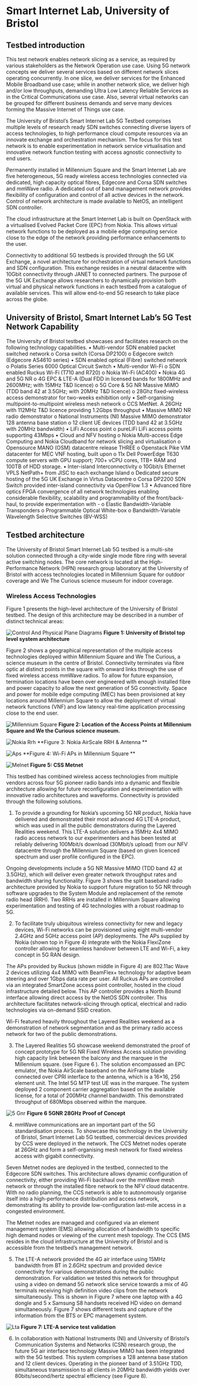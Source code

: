 <!-- TITLE: Bristol Smart City -->
<!-- SUBTITLE: A quick summary of Bristol Smart City -->

# Smart Internet Lab, University of Bristol
## Testbed introduction
This test network enables network slicing as a service, as required by various stakeholders as the Network Operation use case. Using 5G network concepts we deliver several services based on different network slices operating concurrently. In one slice, we deliver services for the Enhanced Mobile Broadband use case; while in another network slice, we deliver high and/or low throughputs, demanding Ultra Low Latency Reliable Services as in the Critical Communications use case. Also, several virtual networks can be grouped for different business demands and serve many devices forming the Massive Internet of Things use case.

The University of Bristol’s Smart Internet Lab 5G Testbed comprises multiple levels of research ready SDN switches connecting diverse layers of access technologies, to high performance cloud compute resources via an innovate exchange and orchestration mechanism. The focus for this test network is to enable experimentation in network service virtualisation and innovative network function testing with access agnostic connectivity to end users.

Permanently installed in Millennium Square and the Smart Internet Lab are five heterogeneous, 5G ready wireless access technologies connected via dedicated, high capacity optical fibres, Edgecore and Corsa SDN switches and mmWave radio. A dedicated out of band management network provides flexibility of configuration and control of all active devices in the network. Control of network architecture is made available to NetOS, an intelligent SDN controller.

The cloud infrastructure at the Smart Internet Lab is built on OpenStack with a virtualised Evolved Packet Core (EPC) from Nokia. This allows virtual network functions to be deployed as a mobile edge computing service close to the edge of the network providing performance enhancements to the user.

Connectivity to additional 5G testbeds is provided through the 5G UK Exchange, a novel architecture for orchestration of virtual network functions and SDN configuration. This exchange resides in a neutral datacentre with 10Gbit connectivity through JANET to connected partners. The purpose of the 5G UK Exchange allows researchers to dynamically provision both virtual and physical network functions in each testbed from a catalogue of available services. This will allow end-to-end 5G research to take place across the globe.

## 	University of Bristol, Smart Internet Lab’s 5G Test Network Capability
The University of Bristol testbed showcases and facilitates research on the following technology capabilities.
•	Multi-vendor SDN enabled packet switched network
	o	Corsa switch (Corsa DP2100)
	o	Edgecore switch (Edgecore AS4610 series) 
•	SDN enabled optical (Fibre) switched network
	o	Polatis Series 6000 Optical Circuit Switch
•	Multi-vendor Wi-Fi
	o	SDN enabled Ruckus Wi-Fi (T710 and R720)
	o	Nokia Wi-Fi (AC400)
•	Nokia 4G and 5G NR
	o	4G EPC & LTE-A (Dual FDD in licensed bands for 1800MHz and 2600MHz; with 15MHz T&D licence)
	o	5G Core & 5G NR Massive MiMO (TDD band 42 at 3.5GHz; with 20MHz T&D licence) 
	o	28Ghz fixed-wireless access demonstrator for two-weeks exhibition only
•	Self-organising multipoint-to-multipoint wireless mesh network 
	o	CCS MetNet. A 26GHz with 112MHz T&D licence providing 1.2Gbps throughput
•	Massive MIMO NR radio demonstrator
	o	National Instruments (NI) Massive MIMO demonstrator 128 antenna base station
	o	12 client UE devices (TDD band 42 at 3.5GHz with 20MHz bandwidth) 
•	LiFi Access point 
	o	pureLiFi LiFi access points supporting 43Mbps
•	Cloud and NFV hosting
	o	Nokia Multi-access Edge Computing and Nokia Cloudband for network slicing and virtualisation
	o	Opensource MANO (OSM) datacentre release THREE
	o	Openstack Pike VIM datacenter for MEC VNF hosting, built upon
	o	11x Dell PowerEdge T630 compute servers with GPU support; 700+ vCPU cores, 1TB+ RAM and 100TB of HDD storage.
•	Inter-island Interconnectivity 
	o	10Gbit/s Ethernet VPLS NetPath+ from JISC to each exchange Island
	o	Dedicated secure hosting of the 5G UK Exchange in Virtus Datacentre
	o	Corsa DP2200 SDN Switch provided inter-island connectivity via OpenFlow 1.3
•	Advanced fibre optics FPGA convergence of all network technologies enabling considerable flexibility, scalability and programmability of the front/back-haul, to provide experimentation with -
	o	Elastic Bandwidth-Variable Transponders
	o	Programmable Optical White-box
	o	Bandwidth-Variable Wavelength Selective Switches (BV-WSS)
	
## Testbed architecture 
The University of Bristol Smart Internet Lab 5G testbed is a multi-site solution connected through a city-wide single mode fibre ring with several active switching nodes. The core network is located at the High-Performance Network (HPN) research group laboratory at the University of Bristol with access technologies located in Millennium Square for outdoor coverage and We The Curious science museum for indoor coverage.

### Wireless Access Technologies
Figure 1 presents the high-level architecture of the University of Bristol testbed. The design of this architecture may be described in a number of distinct technical areas:

![Control And Physical Plane Diagrams](/uploads/control-and-physical-plane-diagrams.png "Control And Physical Plane Diagrams")
**Figure 1: University of Bristol top level system architecture**

Figure 2 shows a geographical representation of the multiple access technologies deployed within Millennium Square and We The Curious, a science museum in the centre of Bristol. Connectivity terminates via fibre optic at distinct points in the square with onward links through the use of fixed wireless access mmWave radios. To allow for future expansion, termination locations have been over engineered with enough installed fibre and power capacity to allow the next generation of 5G connectivity. Space and power for mobile edge computing (MEC) has been provisioned at key locations around Millennium Square to allow the deployment of virtual network functions (VNF) and low latency real-time application processing close to the end user.


![Millennium Square](/uploads/millennium-square.png "Millennium Square")
**Figure 2: Location of the Access Points at Millennium Square and We the Curious science museum.**


![Nokia Rrh](/uploads/nokia-rrh.png "Nokia Rrh")
**Figure 3: Nokia AirScale RRH & Antenna	**


![Aps](/uploads/aps.png "Aps")
**Figure 4: Wi-Fi APs in Millennium Square	** 

![Melnet](/uploads/melnet.png "Melnet")
**Figure 5: CSS Metnet**

This testbed has combined wireless access technologies from multiple vendors across four 5G pioneer radio bands into a dynamic and flexible architecture allowing for future reconfiguration and experimentation with innovative radio architectures and waveforms. Connectivity is provided through the following solutions.

1. To provide a grounding for Nokia’s upcoming 5G NR product, Nokia have delivered and demonstrated their most advanced 4G LTE-A product, which was used in all the public demonstrators during the Layered Realities weekend. This LTE-A solution delivers a 15MHz 4x4 MIMO radio access network to our experimenters and has been tested at reliably delivering 100Mbit/s download (30Mbit/s upload) from our NFV datacentre through the Millennium Square (based on given licenced spectrum and user profile configured in the EPC).

Ongoing developments include a 5G NR Massive MIMO (TDD band 42 at 3.5GHz), which will deliver even greater network throughput rates and bandwidth sharing functionality.  Figure 3 shows the split baseband radio architecture provided by Nokia to support future migration to 5G NR through software upgrades to the System Module and replacement of the remote radio head (RRH). Two RRHs are installed in Millennium Square allowing experimentation and testing of 4G technologies with a robust roadmap to 5G.

2. To facilitate truly ubiquitous wireless connectivity for new and legacy devices, Wi-Fi networks can be provisioned using eight multi-vendor 2.4GHz and 5GHz access point (AP) deployments. The APs supplied by Nokia (shown top in Figure 4) integrate with the Nokia FlexiZone controller allowing for seamless handover between LTE and Wi-Fi, a key concept in 5G RAN design. 
 
The APs provided by Ruckus (shown middle in Figure 4) are 802.11ac Wave 2 devices utilizing 4x4 MIMO with BeamFlex+ technology for adaptive beam steering and over 1Gbps data rate per user. All Ruckus APs are controlled via an integrated SmartZone access point controller, hosted in the cloud infrastructure detailed below. This AP controller provides a North Bound interface allowing direct access by the NetOS SDN controller. This architecture facilitates network-slicing through optical, electrical and radio technologies via on-demand SSID creation.

Wi-Fi featured heavily throughout the Layered Realities weekend as a demonstration of network segmentation and as the primary radio access network for two of the public demonstrations. 

3.	The Layered Realities 5G showcase weekend demonstrated the proof of concept prototype for 5G NR Fixed Wireless Access solution providing high capacity link between the balcony and the marquee in the Millennium square. (see Figure 6 ). The solution encompassed an EPC emulator, the Nokia AirScale baseband on the AirFrame blade connected over CPRI interface to the antenna, which is a 16×16, 256 element unit. The Intel 5G MTP test UE was in the marquee. The system deployed 2 component carrier aggregation based on the available license, for a total of 200MHz channel bandwidth. This demonstrated throughput of 680Mbps observed within the marquee.

![5 Gnr](/uploads/5-gnr.png "5 Gnr")
**Figure 6 5GNR 28GHz Proof of Concept**

4.	mmWave communications are an important part of the 5G standardisation process. To showcase this technology in the University of Bristol, Smart Internet Lab 5G testbed, commercial devices provided by CCS were deployed in the network. The CCS Metnet nodes operate at 26GHz and form a self-organising mesh network for fixed wireless access with gigabit connectivity. 

Seven Metnet nodes are deployed in the testbed, connected to the Edgecore SDN switches. This architecture allows dynamic configuration of connectivity, either providing Wi-Fi backhaul over the mmWave mesh network or through the installed fibre network to the NFV cloud datacentre. With no radio planning, the CCS network is able to autonomously organise itself into a high-performance distribution and access network, demonstrating its ability to provide low-configuration last-mile access in a congested environment.

The Metnet nodes are managed and configured via an element management system (EMS) allowing allocation of bandwidth to specific high demand nodes or viewing of the current mesh topology. The CCS EMS resides in the cloud infrastructure at the University of Bristol and is accessible from the testbed’s management network. 

5.	The LTE-A network provided the 4G air interface using 15MHz bandwidth from BT in 2.6GHz spectrum and provided device connectivity for various demonstrations during the public demonstration. For validation we tested this network for throughput using a video on demand 5G network slice service towards a mix of 4G terminals receiving high definition video clips from the network simultaneously. This is shown in Figure 7 where one laptop with a 4G dongle and 5 x Samsung S8 handsets received HD video on demand simultaneously. Figure 7 shows different tests and capture of the information from the BTS or EPC management system.

![Lta](/uploads/lta.png "Lta")
**Figure 7: LTE-A service test validation**

6.	In collaboration with National Instruments (NI) and University of Bristol’s Communication Systems and Networks (CSN) research group, the future 5G air interface technology Massive MIMO has been integrated with the 5G testbed. This system comprises a 128 antenna base station and 12 client devices. Operating in the pioneer band of 3.51GHz TDD, simultaneous transmission to all clients in 20MHz bandwidth yields over 80bits/second/hertz spectral efficiency (see Figure 8). 

